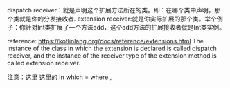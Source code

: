 dispatch receiver：就是声明这个扩展方法所在的类。即：在哪个类中声明，那个类就是你的分发接收者.
extension receiver:就是你实际扩展的那个类。举个例子：你针对Int类扩展了一个方法add，这个add方法的扩展接收者就是Int类实例。

reference: https://kotlinlang.org/docs/reference/extensions.html
The instance of the class in which the extension is declared is called dispatch receiver, and the instance of the receiver type of the extension method is called extension receiver.

注意：这里 这里的 in which = where ,